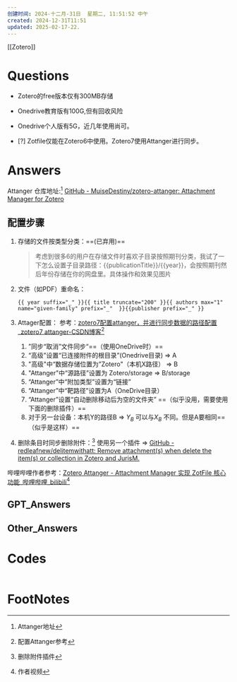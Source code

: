 ```yaml
---
创建时间: 2024-十二月-31日  星期二, 11:51:52 中午
created: 2024-12-31T11:51
updated: 2025-02-17-22.
---
```

[[Zotero]]
# Questions
- Zotero的free版本仅有300MB存储
- Onedrive教育版有100G,但有回收风险
- Onedrive个人版有5G，近几年使用尚可。

- [?] Zotfile仅能在Zotero6中使用。Zotero7使用Attanger进行同步。


# Answers

Attanger 仓库地址:[^1]
[GitHub - MuiseDestiny/zotero-attanger: Attachment Manager for Zotero](https://github.com/MuiseDestiny/zotero-attanger)


## 配置步骤

1. 存储的文件按类型分类：==(已弃用)==
   >考虑到很多6的用户在存储文件时喜欢子目录按照期刊分类，我试了一下怎么设置子目录路径：{{publicationTitle}}/{{year}}，会按照期刊然后年份存储在你的网盘里。具体操作和效果见图片

2. 文件（如PDF）重命名：
	```text
	{{ year suffix="_" }}{{ title truncate="200" }}{{ authors max="1"  name="given-family" prefix="_"  }}{{publisher prefix="_" }}
	```

3. Attager配置：
	参考：[zotero7配置attanger，并进行同步数据的路径配置\_zotero7 attanger-CSDN博客](https://blog.csdn.net/weixin_44628096/article/details/144493607?spm=1001.2014.3001.5506)[^2]
	
	1. ”同步“取消”文件同步“==（使用OneDrive时）==
	2. “高级”设置“已连接附件的根目录”(Onedrive目录) $\Longrightarrow$ A
	3. "高级"中“数据存储位置为”Zotero"（本机X路径） $\Longrightarrow$ B
	4. "Attanger"中“源路径”设置为 Zotero/storage $\Longrightarrow$ B/storage
	5. “Attanger”中“附加类型”设置为“链接”
	6. “Attanger”中“靶路径”设置为A（OneDrive目录）
	7. “Attanger”设置“自动删除移动后为空的文件夹” ==（似乎没用，需要使用下面的删除插件）==
	8. 对于另一台设备：本机Y的路径B $\Longrightarrow$ $Y_{B}$ 可以与$X_{B}$ 不同。但是A要相同==（似乎是这样）==


5. 删除条目时同步删除附件：[^3]
   使用另一个插件 $\Longrightarrow$ 
   [GitHub - redleafnew/delitemwithatt: Remove attachment(s) when delete the item(s) or collection in Zotero and JurisM.](https://github.com/redleafnew/delitemwithatt)


哔哩哔哩作者参考：[Zotero Attanger - Attachment Manager 实现 ZotFile 核心功能\_哔哩哔哩\_bilibili](https://www.bilibili.com/video/BV1x64y1J7Rv/?vd_source=6c33cf6826337aad387874b66413aa72)[^4]



## GPT_Answers


## Other_Answers


# Codes

```python

```



# FootNotes

[^1]: Attanger地址
[^2]: 配置Attanger参考
[^3]: 删除附件插件
[^4]: 作者视频